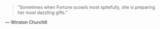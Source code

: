 > "Sometimes when Fortune scowls most spitefully, she is preparing her most dazzling gifts."

— Winston Churchill
